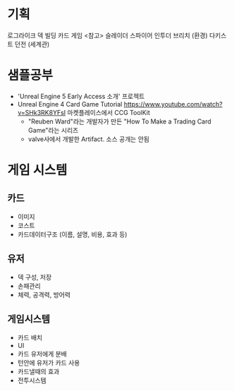 # 기획
로그라이크 덱 빌딩 카드 게임
<참고>
슬레이더 스파이어
인투더 브리치 (환경)
다키스트 던전 (세계관)

# 샘플공부
- 'Unreal Engine 5 Early Access 소개' 프로젝트
- Unreal Engine 4 Card Game Tutorial 
       https://www.youtube.com/watch?v=SHk3RK8YFsI    마켓플레이스에서 CCG ToolKit
	- "Reuben Ward"라는 개발자가 만든 "How To Make a Trading Card Game"라는 시리즈
	- valve사에서 개발한 Artifact.  소스 공개는 안됨


# 게임 시스템
## 카드
- 이미지
- 코스트
- 카드데이터구조 (이름, 설명, 비용, 효과 등)

## 유저
- 덱 구성, 저장
- 손패관리
- 체력, 공격력, 방어력

## 게임시스템
- 카드 배치
- UI
- 카드 유저에게 분배
- 턴안에 유저가 카드 사용
- 카드낼때의 효과
- 전투시스템